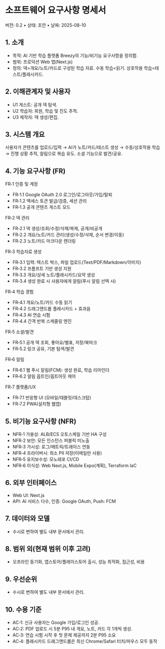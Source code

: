# 소프트웨어 요구사항 명세서

버전: 0.2 • 상태: 초안 • 날짜: 2025-08-10

## 1. 소개

- 목적: AI 기반 학습 플랫폼 Breezy의 기능/비기능 요구사항을 정의함.
- 범위: 프로덕션 Web 앱(Next.js)
- 정의: 덱=개요/노트/카드로 구성된 학습 자료. 수동 학습=읽기. 상호작용 학습=테스트/플래시카드.

## 2. 이해관계자 및 사용자

- U1 게스트: 공개 덱 탐색.
- U2 학습자: 회원, 학습 및 진도 추적.
- U3 제작자: 덱 생성/편집.

## 3. 시스템 개요

사용자가 콘텐츠를 업로드/입력 → AI가 노트/카드/테스트 생성 → 수동/상호작용 학습 → 진행 상황 추적, 알림으로 복습 유도. 소셜 기능으로 발견/공유.

## 4. 기능 요구사항 (FR)

FR‑1 인증 및 계정

- FR‑1.1 Google OAuth 2.0 로그인/로그아웃/가입/탈퇴
- FR‑1.2 액세스 토큰 발급/검증, 세션 관리
- FR‑1.3 공개 콘텐츠 게스트 모드

FR‑2 덱 관리

- FR‑2.1 덱 생성/조회/수정/삭제/복제, 공개/비공개
- FR‑2.2 개요/노트/카드 관리(생성/수정/삭제, 순서 변경/이동)
- FR‑2.3 노트/카드 마크다운 렌더링

FR‑3 학습자료 생성

- FR‑3.1 입력: 텍스트 박스, 파일 업로드(Text/PDF/Markdown/이미지)
- FR‑3.2 프롬프트 기반 생성 지원
- FR‑3.3 개요/상세 노트/플래시카드/요약 생성
- FR‑3.4 생성 완료 시 사용자에게 알림(푸시 알림 선택 시)

FR‑4 학습 경험

- FR‑4.1 개요/노트/카드 수동 읽기
- FR‑4.2 드래그앤드롭 플래시카드 + 효과음
- FR‑4.3 AI 연습 시험
- FR‑4.4 간격 반복 스케줄링 엔진

FR‑5 소셜/발견

- FR‑5.1 공개 덱 조회, 좋아요/별표, 저장/북마크
- FR‑5.2 링크 공유, 기본 탐색/발견

FR‑6 알림

- FR‑6.1 웹 푸시 알림(FCM): 생성 완료, 학습 리마인더
- FR‑6.2 알림 옵트인/옵트아웃 제어

FR‑7 플랫폼/UX

- FR‑7.1 반응형 UI (모바일/태블릿/데스크탑)
- FR‑7.2 PWA(설치형 웹앱)

## 5. 비기능 요구사항 (NFR)

- NFR‑1 가용성: ALB/ECS 오토스케일 기반 HA 구성
- NFR‑2 보안: 모든 인스턴스 퍼블릭 미노출
- NFR‑3 가시성: 로그/메트릭/트레이스 연동
- NFR‑4 프라이버시: 최소 PII 저장(이메일만 사용)
- NFR‑5 유지보수성: 모노레포 CI/CD
- NFR‑6 이식성: Web Next.js, Mobile Expo(계획), Terraform IaC

## 6. 외부 인터페이스

- Web UI: Next.js
- API: AI 서비스 다수, 인증: Google OAuth, Push: FCM

## 7. 데이터와 모델

- 수시로 변하여 별도 내부 문서에서 관리.

## 8. 범위 외(현재 범위 이후 고려)

- 오프라인 동기화, 앱스토어/플레이스토어 출시, 성능 최적화, 접근성, 비용

## 9. 우선순위

- 수시로 변하여 별도 내부 문서에서 관리.

## 10. 수용 기준

- AC‑1: 신규 사용자는 Google 가입/로그인 성공.
- AC‑2: PDF 업로드 시 5분 P95 내 개요, 노트, 카드 각 1개씩 생성.
- AC‑3: 연습 시험 시작 후 첫 문제 제공까지 2분 P95 소요
- AC‑4: 플래시카드 드래그앤드롭은 최신 Chrome/Safari 터치/마우스 모두 동작

